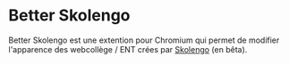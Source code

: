 # Better Skolengo
Better Skolengo est une extention pour Chromium qui permet de modifier l'apparence des webcollège / ENT crées par [Skolengo](https://www.skolengo.com/) (en bêta).


